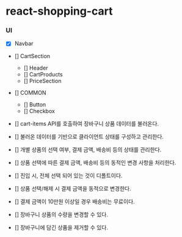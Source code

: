 # react-shopping-cart

### UI

- [x] Navbar
- [] CartSection
  - [] Header
  - [] CartProducts
  - [] PriceSection
- [] COMMON

  - [] Button
  - [] Checkbox

- [] cart-items API를 호출하여 장바구니 상품 데이터를 불러온다.
- [] 불러온 데이터를 기반으로 클라이언트 상태를 구성하고 관리한다.
- [] 개별 상품의 선택 여부, 결제 금액, 배송비 등의 상태를 관리한다.
- [] 상품 선택에 따른 결제 금액, 배송비 등의 동적인 변경 사항을 처리한다.
- [] 진입 시, 전체 선택 되어 있는 것이 디폴트이다.
- [] 상품 선택/해제 시 결제 금액을 동적으로 변경한다.
- [] 결제 금액이 10만원 이상일 경우 배송비는 무료이다.
- [] 장바구니 상품의 수량을 변경할 수 있다.
- [] 장바구니에 담긴 상품을 제거할 수 있다.
